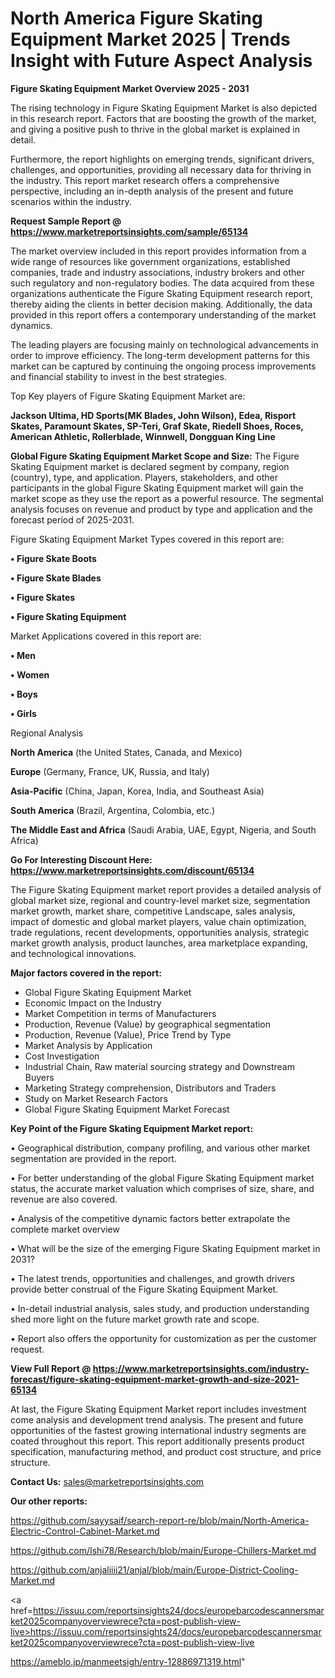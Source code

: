  # North America Figure Skating Equipment Market 2025 | Trends Insight with Future Aspect Analysis

<Strong> Figure Skating Equipment Market Overview 2025 - 2031</strong>

The rising technology in Figure Skating Equipment Market is also depicted in this research report. Factors that are boosting the growth of the market, and giving a positive push to thrive in the global market is explained in detail.

Furthermore, the report highlights on emerging trends, significant drivers, challenges, and opportunities, providing all necessary data for thriving in the industry. This report market research offers a comprehensive perspective, including an in-depth analysis of the present and future scenarios within the industry.

<strong>Request Sample Report @ <a href=https://www.marketreportsinsights.com/sample/65134>https://www.marketreportsinsights.com/sample/65134</a></strong>

The market overview included in this report provides information from a wide range of resources like government organizations, established companies, trade and industry associations, industry brokers and other such regulatory and non-regulatory bodies. The data acquired from these organizations authenticate the Figure Skating Equipment research report, thereby aiding the clients in better decision making. Additionally, the data provided in this report offers a contemporary understanding of the market dynamics.

The leading players are focusing mainly on technological advancements in order to improve efficiency. The long-term development patterns for this market can be captured by continuing the ongoing process improvements and financial stability to invest in the best strategies.

Top Key players of Figure Skating Equipment Market are:

<strong>Jackson Ultima, HD Sports(MK Blades, John Wilson), Edea, Risport Skates, Paramount Skates, SP-Teri, Graf Skate, Riedell Shoes, Roces, American Athletic, Rollerblade, Winnwell, Dongguan King Line</strong>

<strong><b>Global Figure Skating Equipment Market Scope and Size:</b></strong>
The Figure Skating Equipment market is declared segment by company, region (country), type, and application. Players, stakeholders, and other participants in the global Figure Skating Equipment market will gain the market scope as they use the report as a powerful resource. The segmental analysis focuses on revenue and product by type and application and the forecast period of 2025-2031.

Figure Skating Equipment Market Types covered in this report are:

<strong>• Figure Skate Boots

• Figure Skate Blades

• Figure Skates

• Figure Skating Equipment</strong>

Market Applications covered in this report are:

<strong>• Men

• Women

• Boys

• Girls</strong> 

Regional Analysis

<strong>North America</strong> (the United States, Canada, and Mexico)

<strong>Europe</strong> (Germany, France, UK, Russia, and Italy)

<strong>Asia-Pacific</strong> (China, Japan, Korea, India, and Southeast Asia)

<strong>South America</strong> (Brazil, Argentina, Colombia, etc.)

<strong>The Middle East and Africa</strong> (Saudi Arabia, UAE, Egypt, Nigeria, and South Africa)

<strong>Go For Interesting Discount Here: <a href=https://www.marketreportsinsights.com/discount/65134>https://www.marketreportsinsights.com/discount/65134</a></strong>

The Figure Skating Equipment market report provides a detailed analysis of global market size, regional and country-level market size, segmentation market growth, market share, competitive Landscape, sales analysis, impact of domestic and global market players, value chain optimization, trade regulations, recent developments, opportunities analysis, strategic market growth analysis, product launches, area marketplace expanding, and technological innovations.

<strong><b>Major factors covered in the report:</b></strong>
<ul>
  <li>Global Figure Skating Equipment Market </li>
  <li>Economic Impact on the Industry</li>
  <li>Market Competition in terms of Manufacturers</li>
  <li>Production, Revenue (Value) by geographical segmentation</li>
  <li>Production, Revenue (Value), Price Trend by Type</li>
  <li>Market Analysis by Application</li>
  <li>Cost Investigation</li>
  <li>Industrial Chain, Raw material sourcing strategy and Downstream Buyers</li>
  <li>Marketing Strategy comprehension, Distributors and Traders</li>
  <li>Study on Market Research Factors</li>
  <li>Global Figure Skating Equipment Market Forecast</li>
</ul>

<strong><b>Key Point of the Figure Skating Equipment Market report:</b></strong>

• Geographical distribution, company profiling, and various other market segmentation are provided in the report.

• For better understanding of the global Figure Skating Equipment market status, the accurate market valuation which comprises of size, share, and revenue are also covered.

• Analysis of the competitive dynamic factors better extrapolate the complete market overview

• What will be the size of the emerging Figure Skating Equipment market in 2031?

• The latest trends, opportunities and challenges, and growth drivers provide better construal of the Figure Skating Equipment Market.

• In-detail industrial analysis, sales study, and production understanding shed more light on the future market growth rate and scope.

• Report also offers the opportunity for customization as per the customer request.

<strong><b>View Full Report @ <a href=https://www.marketreportsinsights.com/industry-forecast/figure-skating-equipment-market-growth-and-size-2021-65134>https://www.marketreportsinsights.com/industry-forecast/figure-skating-equipment-market-growth-and-size-2021-65134</a></b></strong>


At last, the Figure Skating Equipment Market report includes investment come analysis and development trend analysis. The present and future opportunities of the fastest growing international industry segments are coated throughout this report. This report additionally presents product specification, manufacturing method, and product cost structure, and price structure.

<strong>Contact Us:</strong>
sales@marketreportsinsights.com

<strong>Our other reports:</strong>

<a href=https://github.com/sayysaif/search-report-re/blob/main/North-America-Electric-Control-Cabinet-Market.md>https://github.com/sayysaif/search-report-re/blob/main/North-America-Electric-Control-Cabinet-Market.md</a>

<a href=https://github.com/Ishi78/Research/blob/main/Europe-Chillers-Market.md>https://github.com/Ishi78/Research/blob/main/Europe-Chillers-Market.md</a>

<a href=https://github.com/anjaliiii21/anjal/blob/main/Europe-District-Cooling-Market.md>https://github.com/anjaliiii21/anjal/blob/main/Europe-District-Cooling-Market.md</a>

<a href=https://issuu.com/reportsinsights24/docs/europebarcodescannersmarket2025companyoverviewrece?cta=post-publish-view-live>https://issuu.com/reportsinsights24/docs/europebarcodescannersmarket2025companyoverviewrece?cta=post-publish-view-live</a>

<a href=https://ameblo.jp/manmeetsigh/entry-12886971319.html>https://ameblo.jp/manmeetsigh/entry-12886971319.html</a>"
